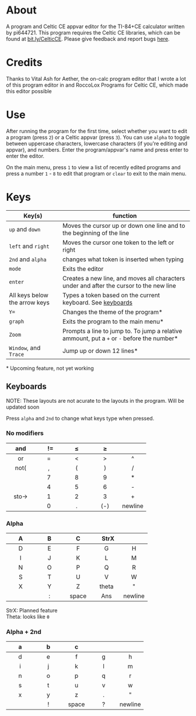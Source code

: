 # About
A program and Celtic CE appvar editor for the TI-84+CE calculator written by pi644721.
This program requires the Celtic CE libraries, which can be found at [bit.ly/CelticCE](https://bit.ly/CelticCE). 
Please give feedback and report bugs [here](https://cemetech.net/forum/viewtopic.php?t=19472).

# Credits
Thanks to Vital Ash for Aether, the on-calc program editor that I wrote a lot of this program editor in and RoccoLox Programs for Celtic CE, which made this editor possible

# Use
After running the program for the first time, select whether you want to edit a program (press `2`) or a Celtic appvar (press `3`). You can use `alpha` to toggle between uppercase characters, lowercase characters (if you're editing and appvar), and numbers. Enter the program/appvar's name and press enter to enter the editor.

On the main menu, press `1` to view a list of recently edited programs and press a number `1` - `8` to edit that program or `clear` to exit to the main menu.

# Keys
| Key(s) | function |
| ------ | -------- |
| `up` and `down` | Moves the cursor up or down one line and to the beginning of the line |
| `left` and `right` | Moves the cursor one token to the left or right |
| `2nd` and `alpha` | changes what token is inserted when typing |
| `mode` | Exits the editor |
| `enter` | Creates a new line, and moves all characters under and after the cursor to the new line |
| All keys below the arrow keys | Types a token based on the current keyboard. See [keyboards](https://github.com/pi644721/PiEditor/blob/main/README.md#keyboards)|
| `Y=` | Changes the theme of the program* |
| `graph` | Exits the program to the main menu* |
| `Zoom` | Prompts a line to jump to. To jump a relative ammount, put a `+` or `-` before the number* |
| `Window`, and `Trace` | Jump up or down 12 lines* |

\* Upcoming feature, not yet working


## Keyboards
NOTE: These layouts are not acurate to the layouts in the program. Will be updated soon

Press `alpha` and `2nd` to change what keys type when pressed.

### No modifiers
| &nbsp; &nbsp; and &nbsp; &nbsp; | &nbsp; &nbsp; &nbsp; != &nbsp; &nbsp; | &nbsp; &nbsp; &nbsp; ≤ &nbsp; &nbsp; &nbsp; | &nbsp; &nbsp; &nbsp; ≥ &nbsp; &nbsp; &nbsp; | &nbsp; &nbsp; &nbsp; &nbsp; &nbsp; &nbsp; &nbsp; |
| :---: | :---: | :---: | :---: | :---: |
|  or   |   =   |   <   |   >   |   ^   |
|  not( |   ,   |   (   |   )   |   /   |
|       |   7   |   8   |   9   |   *   |
|       |   4   |   5   |   6   |   -   |
| sto-> |   1   |   2   |   3   |   +   |
|       |   0   |   .   |  (-)  |newline|

### Alpha
| &nbsp; &nbsp; &nbsp; A &nbsp; &nbsp; &nbsp; | &nbsp; &nbsp; &nbsp; B &nbsp; &nbsp; &nbsp; | &nbsp; &nbsp; &nbsp; C &nbsp; &nbsp; &nbsp; | &nbsp; &nbsp; StrX &nbsp; | &nbsp; &nbsp; &nbsp; &nbsp; &nbsp; &nbsp; &nbsp; |
| :---: | :---: | :---: | :---: | :---: |
|   D   |   E   |   F   |   G   |   H   |
|   I   |   J   |   K   |   L   |   M   |
|   N   |   O   |   P   |   Q   |   R   |
|   S   |   T   |   U   |   V   |   W   |
|   X   |   Y   |   Z   | theta |   "   |
|       |   :   | space |  Ans  |newline|

StrX: Planned feature  
Theta: looks like `θ`

### Alpha + 2nd
| &nbsp; &nbsp; &nbsp; a &nbsp; &nbsp; &nbsp; | &nbsp; &nbsp; &nbsp; b &nbsp; &nbsp; &nbsp; | &nbsp; &nbsp; &nbsp; c &nbsp; &nbsp; &nbsp; | &nbsp; &nbsp; &nbsp; &nbsp; &nbsp; &nbsp; &nbsp; | &nbsp; &nbsp; &nbsp; &nbsp; &nbsp; &nbsp; &nbsp; |
| :---: | :---: | :---: | :---: | :---: |
|   d   |   e   |   f   |   g   |   h   |
|   i   |   j   |   k   |   l   |   m   |
|   n   |   o   |   p   |   q   |   r   |
|   s   |   t   |   u   |   v   |   w   |
|   x   |   y   |   z   |   .   |   "   |
|       |   !   | space |   ?   |newline|
